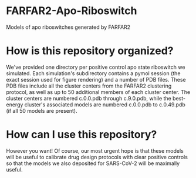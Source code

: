 # FARFAR2-Apo-Riboswitch
Models of apo riboswitches generated by FARFAR2

# How is this repository organized?
We've provided one directory per positive control apo state riboswitch we simulated. Each simulation's subdirectory contains a pymol session (the exact session used for figure rendering) and a number of PDB files. These PDB files include all the cluster centers from the FARFAR2 clustering protocol, as well as up to 50 additional members of each cluster center. The cluster centers are numbered c.0.0.pdb through c.9.0.pdb, while the best-energy cluster's associated models are numbered c.0.0.pdb to c.0.49.pdb (if all 50 models are present).

# How can I use this repository?
However you want! Of course, our most urgent hope is that these models will be useful to calibrate drug design protocols with clear positive controls so that the models we also deposited for SARS-CoV-2 will be maximally useful.
